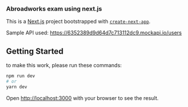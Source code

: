 ### Abroadworks exam using next.js

This is a [Next.js](https://nextjs.org/) project bootstrapped with [`create-next-app`](https://github.com/vercel/next.js/tree/canary/packages/create-next-app).

Sample API used: https://6352389d9d64d7c713112dc9.mockapi.io/users

## Getting Started

to make this work, please run these commands:

```bash
npm run dev
# or
yarn dev
```

Open [http://localhost:3000](http://localhost:3000) with your browser to see the result.